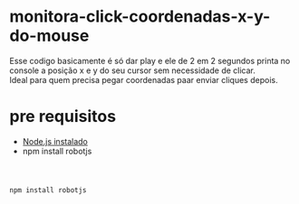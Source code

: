 # monitora-click-coordenadas-x-y-do-mouse
Esse codigo basicamente é só dar play e ele de 2 em 2 segundos printa no console a posição x e y do seu cursor sem necessidade de clicar.<br>
Ideal para quem precisa pegar coordenadas paar enviar cliques depois.<br>
# pre requisitos
<ul>
<li><a href="https://nodejs.org/en/download">Node.js instalado</a></li>
<li>npm install robotjs</li>
</ul>

<code>

npm install robotjs

  </code>
